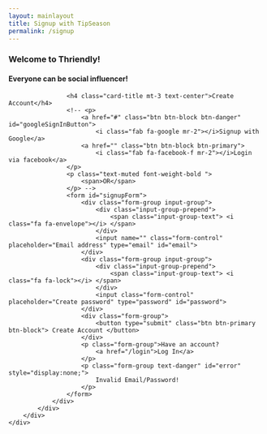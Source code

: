 ```yaml
---
layout: mainlayout
title: Signup with TipSeason
permalink: /signup
---
```


<div class="container-fluid">
    <div class="row  justify-content-center align-items-center d-flex-row text-center h-100">
        <div class="col-12 col-md-6 col-lg-4   h-50 ">
            <div class="card shadow">
                <div class="card-body mx-auto">
                    <h3 class="card-title mt-3 text-center text-info">Welcome to Thriendly!</h3>
                    <h4 class="card-title mt-3 text-success">Everyone can be social influencer!</h4>

                    <h4 class="card-title mt-3 text-center">Create Account</h4>
                    <!-- <p>
                        <a href="#" class="btn btn-block btn-danger" id="googleSignInButton">
                            <i class="fab fa-google mr-2"></i>Signup with Google</a>
                        <a href="" class="btn btn-block btn-primary">
                            <i class="fab fa-facebook-f mr-2"></i>Login via facebook</a>
                    </p>
                    <p class="text-muted font-weight-bold ">
                        <span>OR</span>
                    </p> -->
                    <form id="signupForm">
                        <div class="form-group input-group">
                            <div class="input-group-prepend">
                                <span class="input-group-text"> <i class="fa fa-envelope"></i> </span>
                            </div>
                            <input name="" class="form-control" placeholder="Email address" type="email" id="email">
                        </div>
                        <div class="form-group input-group">
                            <div class="input-group-prepend">
                                <span class="input-group-text"> <i class="fa fa-lock"></i> </span>
                            </div>
                            <input class="form-control" placeholder="Create password" type="password" id="password">
                        </div>
                        <div class="form-group">
                            <button type="submit" class="btn btn-primary btn-block"> Create Account </button>
                        </div>
                        <p class="form-group">Have an account?
                            <a href="/login">Log In</a>
                        </p>
                        <p class="form-group text-danger" id="error" style="display:none;">
                            Invalid Email/Password!
                        </p>
                    </form>
                </div>
            </div>
        </div>
    </div>

</div>

<!-- Your JavaScript code -->
<script type="module">
    // Import the functions you need from the SDKs you need
    import { initializeApp } from "https://www.gstatic.com/firebasejs/10.1.0/firebase-app.js";
    import { getAnalytics } from "https://www.gstatic.com/firebasejs/10.1.0/firebase-analytics.js";
    import { getAuth, GoogleAuthProvider, signInWithRedirect, getRedirectResult, onAuthStateChanged, createUserWithEmailAndPassword, sendEmailVerification } from "https://www.gstatic.com/firebasejs/10.1.0/firebase-auth.js";


    // Your web app's Firebase configuration
    // For Firebase JS SDK v7.20.0 and later, measurementId is optional
    const firebaseConfig = {
        apiKey: "AIzaSyCbf0LeMex9k1JkVYLEF72tlVUbAztU6Rc",
        authDomain: "thetipseason.firebaseapp.com",
        projectId: "thetipseason",
        storageBucket: "thetipseason.appspot.com",
        messagingSenderId: "987994279894",
        appId: "1:987994279894:web:b9b77c974a902068ec5e77",
        measurementId: "G-2VTGDC811Z"
    };

    // Initialize Firebase
    const app = initializeApp(firebaseConfig);
    const analytics = getAnalytics(app);

    const auth = getAuth();
    const googleProvider = new GoogleAuthProvider();

    // Get the Google Sign-In button element
    /* const googleSignInButton = document.getElementById("googleSignInButton");

    // Add click event listener to the Google Sign-In button
    googleSignInButton.addEventListener("click", () => {
        // Sign in with Google using the GoogleAuthProvider instance
        signInWithRedirect(auth, googleProvider)
            .catch((error) => {
                console.error("Google Sign-In error: ", error.message);
            });
    }); */

    // Check authentication state
    onAuthStateChanged(auth, (user) => {
        if (user) {
            // User is signed in
            console.log("User is signed in:", user.displayName);
            $("#username").html(user.displayName)
        } else {
            // User is signed out
            console.log("User is signed out.");
        }
    });

    // Function to handle email/password signup with email verification
    function signUpWithEmailPassword(email, password) {
        // Sign up with email and password
        createUserWithEmailAndPassword(auth, email, password)
            .then((userCredential) => {
                // User account created successfully
                const user = userCredential.user;
                console.log("User account created:", user.email);

                // Send email verification
                verifyUser(user);

                $("#error").text("Signup success. Please check your email for verification email!").show();
                // goHome();
            })
            .catch((error) => {
                // Handle signup error
                console.error("Sign Up error: ", error.message);
                // Display user-friendly error messages
                const errorElement = $("#error");
                switch (error.code) {
                    case "auth/email-already-in-use":
                        errorElement.text("Email registered already! Try Login").show();
                        break;
                    case "auth/invalid-email":
                        errorElement.text("Invalid email address").show();
                        break;
                    case "auth/weak-password":
                        errorElement.text("Please choose strong password!").show();
                        break;
                    default:
                        errorElement.text("Error during signup! Please try again.").show();
                }

            });
    }

    function goHome() {
        // Redirect to the secure home page
        window.location.href = "/app/aireplys";
    }

    // Function to send email verification
    function verifyUser(user) {
        sendEmailVerification(user)
            .then(() => {
                console.log("Email verification sent to:", user.email);
                // You can display a message to the user on the signup page to check their email for verification link
            })
            .catch((error) => {
                console.error("Error sending email verification:", error.message);
                // You can display an error message to the user on the signup page if needed
            });
    }

    // Get the signup form element
    const signupForm = $("#signupForm");

    // Add submit event listener to the signup form
    signupForm.on("submit", (event) => {
        event.preventDefault(); // Prevent form submission
        $("#error").hide();

        // Get email and password from the form fields
        const email = $("#email").val();
        const password = $("#password").val();

        if (!validateCredentials(email, password)) {
            // Display an error message if credentials are invalid
            $("#error").show();
            return; // Stop further processing
        }
        // Call the signUpWithEmailPassword function to create the user account
        signUpWithEmailPassword(email, password);
    });

    function validateCredentials(email, password) {
        // Check if the email and password are not empty
        if (!email || !password) {
            return false;
        }
        return true; // Credentials are valid
    }
</script>
